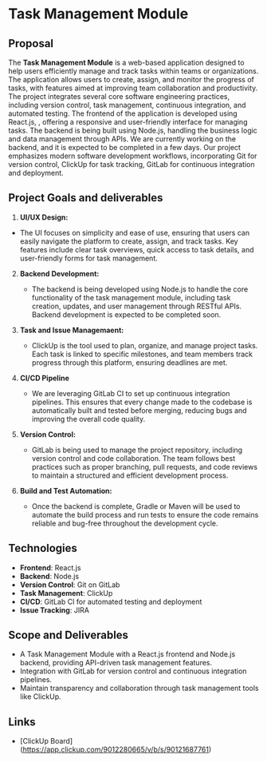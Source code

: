 
# Task Management Module

## Proposal
The **Task Management Module** is a web-based application designed to help users efficiently manage and track tasks within teams or organizations. The application allows users to create, assign, and monitor the progress of tasks, with features aimed at improving team collaboration and productivity. The project integrates several core software engineering practices, including version control, task management, continuous integration, and automated testing.
The frontend of the application is developed using React.js, , offering a responsive and user-friendly interface for managing tasks. The backend is being built using Node.js, handling the business logic and data management through APIs. We are currently working on the backend, and it is expected to be completed in a few days.
Our project emphasizes modern software development workflows, incorporating Git for version control, ClickUp for task tracking, GitLab for continuous integration and deployment.


## Project Goals and deliverables
1. **UI/UX Design:**
 - The UI focuses on simplicity and ease of use, ensuring that users can easily navigate the platform to create, assign, and track tasks. Key features include clear task overviews, quick access to task details, and user-friendly forms for task management.

2. **Backend Development:**
   - The backend is being developed using Node.js to handle the core functionality of the task management module, including task creation, updates, and user management through RESTful APIs. Backend development is expected to be completed soon.

3. **Task and Issue Managemaent:**
   - ClickUp is the tool used to plan, organize, and manage project tasks. Each task is linked to specific milestones, and team members track progress through this platform, ensuring deadlines are met.
   

4. **CI/CD Pipeline**
   - We are leveraging GitLab CI to set up continuous integration pipelines. This ensures that every change made to the codebase is automatically built and tested before merging, reducing bugs and improving the overall code quality.

5. **Version Control:**
   - GitLab is being used to manage the project repository, including version control and code collaboration. The team follows best practices such as proper branching, pull requests, and code reviews to maintain a structured and efficient development process.
   
6. **Build and Test Automation:**
   - Once the backend is complete, Gradle or Maven will be used to automate the build process and run tests to ensure the code remains reliable and bug-free throughout the development cycle.


## Technologies
- **Frontend**: React.js
- **Backend**: Node.js
- **Version Control**: Git on GitLab
- **Task Management**: ClickUp
- **CI/CD**: GitLab CI for automated testing and deployment
- **Issue Tracking**: JIRA



## Scope and Deliverables
-	A Task Management Module with a React.js frontend and Node.js backend, providing API-driven task management features.
- Integration with GitLab for version control and continuous integration pipelines.
- Maintain transparency and collaboration through task management tools like ClickUp.

## Links
- [ClickUp Board] (https://app.clickup.com/9012280665/v/b/s/90121687761) 



